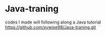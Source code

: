 # Java-traning
codes I made will following along a Java tutorial
https://github.com/sywise98/Java-traning.git 

